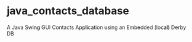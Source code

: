 # java_contacts_database
A Java Swing GUI Contacts Application using an Embedded (local) Derby DB  
